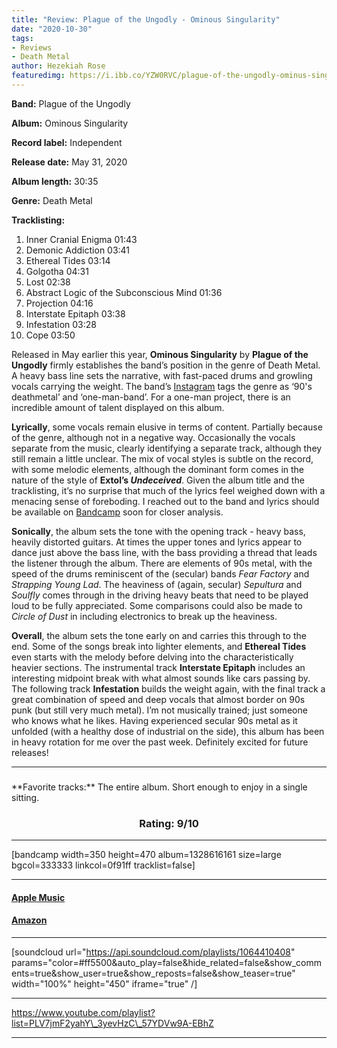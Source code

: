 ```yaml
---
title: "Review: Plague of the Ungodly - Ominous Singularity"
date: "2020-10-30"
tags:
- Reviews
- Death Metal
author: Hezekiah Rose
featuredimg: https://i.ibb.co/YZW0RVC/plague-of-the-ungodly-ominus-singularity.jpg
---
```


**Band:** Plague of the Ungodly

**Album:** Ominous Singularity

**Record label:** Independent

**Release date:** May 31, 2020

**Album length:** 30:35

**Genre:** Death Metal

**Tracklisting:** 

1. Inner Cranial Enigma 01:43
2. Demonic Addiction 03:41
3. Ethereal Tides 03:14
4. Golgotha 04:31
5. Lost 02:38
6. Abstract Logic of the Subconscious Mind 01:36
7. Projection 04:16
8. Interstate Epitaph 03:38
9. Infestation 03:28
10. Cope 03:50

Released in May earlier this year, **Ominous Singularity** by **Plague of the Ungodly** firmly establishes the band’s position in the genre of Death Metal. A heavy bass line sets the narrative, with fast-paced drums and growling vocals carrying the weight. The band’s [Instagram](https://www.instagram.com/p/CA5bKNkHYan/) tags the genre as ‘90's deathmetal’ and ‘one-man-band’. For a one-man project, there is an incredible amount of talent displayed on this album.

**Lyrically**, some vocals remain elusive in terms of content. Partially because of the genre, although not in a negative way. Occasionally the vocals separate from the music, clearly identifying a separate track, although they still remain a little unclear. The mix of vocal styles is subtle on the record, with some melodic elements, although the dominant form comes in the nature of the style of **Extol’s _Undeceived_**. Given the album title and the tracklisting, it’s no surprise that much of the lyrics feel weighed down with a menacing sense of foreboding. I reached out to the band and lyrics should be available on [Bandcamp](https://plagueoftheungodly.bandcamp.com/album/ominous-singularity) soon for closer analysis.

**Sonically**, the album sets the tone with the opening track - heavy bass, heavily distorted guitars. At times the upper tones and lyrics appear to dance just above the bass line, with the bass providing a thread that leads the listener through the album. There are elements of 90s metal, with the speed of the drums reminiscent of the (secular) bands _Fear Factory_ and _Strapping Young Lad_. The heaviness of (again, secular) _Sepultura_ and _Soulfly_ comes through in the driving heavy beats that need to be played loud to be fully appreciated. Some comparisons could also be made to _Circle of Dust_ in including electronics to break up the heaviness.

**Overall**, the album sets the tone early on and carries this through to the end. Some of the songs break into lighter elements, and **Ethereal Tides** even starts with the melody before delving into the characteristically heavier sections. The instrumental track **Interstate Epitaph** includes an interesting midpoint break with what almost sounds like cars passing by. The following track **Infestation** builds the weight again, with the final track a great combination of speed and deep vocals that almost border on 90s punk (but still very much metal). I’m not musically trained; just someone who knows what he likes. Having experienced secular 90s metal as it unfolded (with a healthy dose of industrial on the side), this album has been in heavy rotation for me over the past week. Definitely excited for future releases!

<hr>

<h3 style="text-align:center;"> </h3>**Favorite tracks:** The entire album. Short enough to enjoy in a single sitting.

#### <h3 style="text-align:center;">Rating: 9/10</h3>

* * *

\[bandcamp width=350 height=470 album=1328616161 size=large bgcol=333333 linkcol=0f91ff tracklist=false\]

* * *

#### [Apple Music](https://music.apple.com/us/album/ominous-singularity/1519057330)

#### [Amazon](https://www.amazon.com/Ominous-Singularity-Plague-Ungodly/dp/B088ZQW59X)

* * *

\[soundcloud url="https://api.soundcloud.com/playlists/1064410408" params="color=#ff5500&auto\_play=false&hide\_related=false&show\_comments=true&show\_user=true&show\_reposts=false&show\_teaser=true" width="100%" height="450" iframe="true" /\]

* * *

https://www.youtube.com/playlist?list=PLV7jmF2yahY\_3yevHzC\_57YDVw9A-EBhZ

* * *
